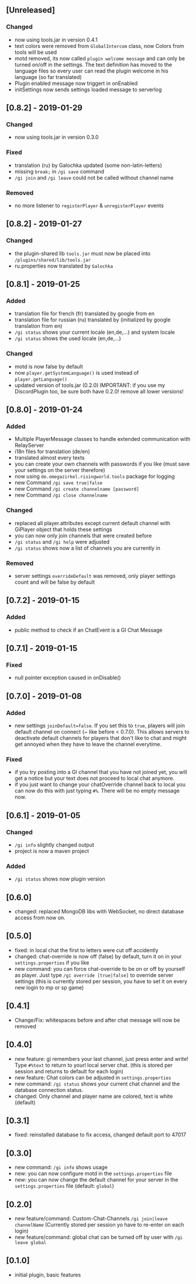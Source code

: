 ## [Unreleased]
### Changed
- now using tools.jar in version 0.4.1
- text colors were removed from `GlobalIntercom` class, now Colors from tools will be used
- motd removed, its now called `plugin welcome message` and can only be turned on/off in the settings. The text definition has moved to the language files so every user can read the plugin welcome in his language (so far translated)
- Plugin enabled message now triggert in onEnabled
- initSettings now sends settings loaded message to serverlog

## [0.8.2] - 2019-01-29
### Changed
- now using tools.jar in version 0.3.0

### Fixed
- translation (ru) by Galochka updated (some non-latin-letters)
- missing `break;` in `/gi save` command
- `/gi join` and `/gi leave` could not be called without channel name

### Removed
- no more listener to `registerPlayer` & `unregisterPlayer` events

## [0.8.2] - 2019-01-27
### Changed
- the plugin-shared lib `tools.jar` must now be placed into `/plugins/shared/lib/tools.jar`
- ru.properties now translated by `Galochka`

## [0.8.1] - 2019-01-25
### Added
- translation file for french (fr) translated by google from en
- translation file for russian (ru) translated by  (initialized by google translation from en)
- `/gi status` shows your current locale (en,de,...) and system locale
- `/gi status` shows the used locale (en,de,...)

### Changed
- motd is now false by default
- now `player.getSystemLanguage()` is used instead of `player.getLanguage()`
- updated version of tools.jar (0.2.0) IMPORTANT: if you use my DiscordPlugin too, be sure both have 0.2.0! remove all lower versions!

## [0.8.0] - 2019-01-24
### Added
- Multiple PlayerMessage classes to handle extended communication with RelayServer
- i18n files for translation (de/en)
- translated almost every texts
- you can create your own channels with passwords if you like (must save your settings on the server therefore)
- now using `de.omegazirkel.risingworld.tools` package for logging
- new Command `/gi save true|false`
- new Command `/gi create channelname [password]`
- new Command `/gi close channelname`

### Changed
- replaced all player.attributes except current default channel with GiPlayer object that holds these settings
- you can now only join channels that were created before
- `/gi status` and `/gi help` were adjusted
- `/gi status` shows now a list of channels you are currently in

### Removed
- server settings `overrideDefault` was removed, only player settings count and will be false by default

## [0.7.2] - 2019-01-15
### Added
- public method to check if an ChatEvent is a GI Chat Message

## [0.7.1] - 2019-01-15
### Fixed
- null pointer exception caused in onDisable()

## [0.7.0] - 2019-01-08
### Added
- new settings `joinDefault=false`. If you set this to `true`, players will join default channel on connect (~ like before < 0.7.0). This allows servers to deactivate default channels for players that don't like to chat and might get annoyed when they have to leave the channel everytime.

### Fixed
- if you try posting into a GI channel that you have not joined yet, you will get a notice but your text does not proceed to local chat anymore.
- if you just want to change your chatOverride channel back to local you can now do this with just typing `#%`. There will be no empty message now.

## [0.6.1] - 2019-01-05
### Changed
- `/gi info` slightly changed output
- project is now a maven project

### Added
- `/gi status` shows now plugin version

## [0.6.0]
- changed: replaced MongoDB libs with WebSocket, no direct database access from now on.

## [0.5.0]
- fixed: in local chat the first to letters were cut off accidently
- changed: chat-override is now off (false) by default, turn it on in your `settings.properties` if you like
- new command: you can force chat-override to be on or off by yourself as player. Just type `/gi override [true|false]` to override server settings (this is currently stored per session, you have to set it on every new login to mp or sp game)

## [0.4.1]
- Change/Fix: whitespaces before and after chat message will now be removed

## [0.4.0]
- new feature: gi remembers your last channel, just press enter and write! Type `#%text` to return to yourl local server chat. (this is stored per session and returns to default for each login)
- new feature: Chat colors can be adjusted in `settings.properties`
- new command: `/gi status` shows your current chat channel and the database connection status.
- changed: Only channel and player name are colored, text is white (default)

## [0.3.1]
- fixed: reinstalled database to fix access, changed default port to 47017

## [0.3.0]
- new command: `/gi info` shows usage
- new: you can now configure motd in the `settings.properties` file
- new: you can now change the default channel for your server in the `settings.properties` file (default: `global`)

## [0.2.0]
- new feature/command: Custom-Chat-Channels `/gi join|leave channelName` (Currently stored per session yo have to re-enter on each login)
- new feature/command: global chat can be turned off by user with `/gi leave global`

## [0.1.0]
- initial plugin, basic features